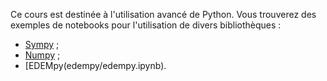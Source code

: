 Ce cours est destinée à l'utilisation avancé de Python.
Vous trouverez des exemples de notebooks pour l'utilisation de divers bibliothèques :
* [Sympy](sympy.ipynb) ;
* [Numpy](numpy.ipynb) ;
* [EDEMpy(edempy/edempy.ipynb).

